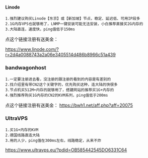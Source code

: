 #### Linode
````
1.强烈建议购买Linode【东京】或【新加坡】节点，稳定、延迟低、可用IP段多
2.1G内存VPS也就够用了，LNMP一键安装可能无法安装，小白推荐直接买2G内存的
3.大陆直连，速度快，ping值低于150ms
````
点这个链接注册有送美金：

https://www.linode.com/?r=2d4a0088743a2a06e3405514d486b8966c51a439

### bandwagonhost
```
1.一定要注册进去看，没注册的跟注册的看到的内容是有差别的
2.找介绍里有带CN2这个关键字的，优先购买这种，连大陆的快很多
3.节点机买512M+内存的就够用了，搭建网站的推荐买1G+内存的
4.强烈推荐购买1G内存的CN2的KVM系列，ping值低于200ms
````
点这个链接注册有送美金：
https://bwh1.net/aff.php?aff=20075

### UltraVPS
```
1.买1G+内存的KVM
2.德国线路直连大陆
3.用的人少，ping值在300ms左右，线路稳定，从来不炸
```
https://www.ultravps.eu/?pdid=OB585442545DO6331C64
